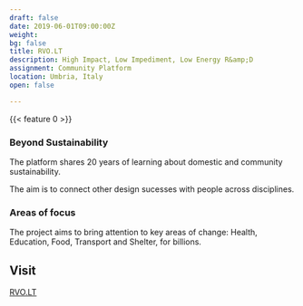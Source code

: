 ```yaml
---
draft: false
date: 2019-06-01T09:00:00Z
weight:
bg: false
title: RVO.LT
description: High Impact, Low Impediment, Low Energy R&amp;D
assignment: Community Platform
location: Umbria, Italy
open: false

---
```


{{< feature 0 >}}

<!-- 13 Dec 19 09:00 GMT -->

<!-- Generated: `hugo new default_date.md` -->
<!--
---
title: "Default_date"
date: 2020-03-04T15:54:51Z
draft: false
---
-->

<!--{{/* <flickity src="3si/images/3si-sales.jpg" title="3Si marketing content" selectCell="flkty.selectCell( value, isWrapped, isInstant )" > */}}
-->

### Beyond Sustainability

The platform shares 20 years of learning about domestic and community sustainability.

The aim is to connect other design sucesses with people across&nbsp;disciplines.

<!-- Generalists should share expertise across common areas of focus -->

### Areas of focus

The&nbsp;project aims to bring attention to key areas of change: Health, Education, Food, Transport and&nbsp;Shelter, for&nbsp;billions.



## Visit

[RVO.LT](https://rvo.lt/) <!-- Needs updating:
 and how design should raise life quality
  This isn't focused on countries finding ways to justify the costs of managing the Climate Crisis – but  -->

<!--
## Project in detail-->
